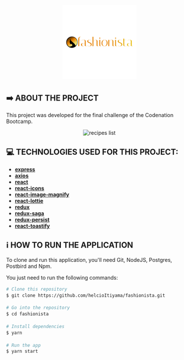 <h1 align="center">
    <img alt="Fashionista" src="https://github.com/helcioItiyama/fashionista/blob/master/src/assets/images/logo.png" width="200px" />
</h1>

## :arrow_right:  ABOUT THE PROJECT

This project was developed for the final challenge of the Codenation Bootcamp. 

<p align="center">
    <img alt ="recipes list" src="https://github.com/helcioItiyama/fashionista/blob/master/src/assets/images/fashionista.gif" width= "600px"/>
</p>


## :computer: TECHNOLOGIES USED FOR THIS PROJECT:

- [**express**](https://github.com/expressjs/express)
- [**axios**](https://github.com/axios/axios)
- [**react**](https://github.com/facebook/react)
- [**react-icons**](https://react-icons.github.io/react-icons/)
- [**react-image-magnify**](https://github.com/ethanselzer/react-image-magnify)
- [**react-lottie**](https://github.com/chenqingspring/react-lottie)
- [**redux**](https://github.com/reduxjs/redux)
- [**redux-saga**](https://github.com/redux-saga/redux-saga)
- [**redux-persist**](https://github.com/rt2zz/redux-persist)
- [**react-toastify**](https://github.com/fkhadra/react-toastify)


## :information_source: HOW TO RUN THE APPLICATION

To clone and run this application, you'll need Git, NodeJS, Postgres, Postbird and Npm.

You just need to run the following commands:

```bash
# Clone this repository
$ git clone https://github.com/helcioItiyama/fashionista.git

# Go into the repository
$ cd fashionista

# Install dependencies
$ yarn

# Run the app
$ yarn start
```
